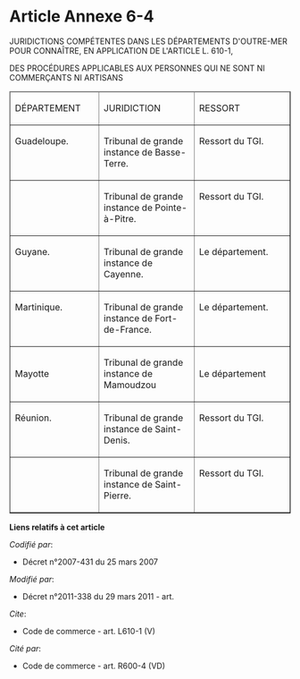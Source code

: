 # Article Annexe 6-4

JURIDICTIONS COMPÉTENTES DANS LES DÉPARTEMENTS D'OUTRE-MER POUR CONNAÎTRE, EN APPLICATION DE L'ARTICLE L. 610-1, 

DES PROCÉDURES APPLICABLES AUX PERSONNES QUI NE SONT NI COMMERÇANTS NI ARTISANS 

<table align="center" cellpadding="0" width="740" border="1" cellspacing="1">
  <thead>
    <tr>
      <td width="143">

DÉPARTEMENT 

</td>
      <td width="156">

JURIDICTION 

</td>
      <td width="156">

RESSORT 

</td>
    </tr>
  </thead>
  <tbody>
    <tr>
      <td valign="top">

Guadeloupe. 

</td>
      <td valign="top">

Tribunal de grande instance de Basse-Terre. 

</td>
      <td valign="top">

Ressort du TGI. 

</td>
    </tr>
    <tr>
      <td valign="top">
      </td><td valign="top">

Tribunal de grande instance de Pointe-à-Pitre. 

</td>
      <td valign="top">

Ressort du TGI. 

</td>
    </tr>
    <tr>
      <td valign="top">

Guyane. 

</td>
      <td valign="top">

Tribunal de grande instance de Cayenne. 

</td>
      <td valign="top">

Le département. 

</td>
    </tr>
    <tr>
      <td valign="top">

Martinique. 

</td>
      <td valign="top">

Tribunal de grande instance de Fort-de-France. 

</td>
      <td valign="top">

Le département. 

</td>
    </tr>
    <tr>
      <td>

Mayotte 

</td>
      <td>

Tribunal de grande instance de Mamoudzou 

</td>
      <td>

Le département 

</td>
    </tr>
    <tr>
      <td valign="top">

Réunion. 

</td>
      <td valign="top">

Tribunal de grande instance de Saint-Denis. 

</td>
      <td valign="top">

Ressort du TGI. 

</td>
    </tr>
    <tr>
      <td valign="top">
      </td><td valign="top">

Tribunal de grande instance de Saint-Pierre. 

</td>
      <td valign="top">

Ressort du TGI.

</td>
    </tr>
  </tbody>
</table>

**Liens relatifs à cet article**

_Codifié par_:

  - Décret n°2007-431 du 25 mars 2007

_Modifié par_:

  - Décret n°2011-338 du 29 mars 2011 - art.

_Cite_:

  - Code de commerce - art. L610-1 (V)

_Cité par_:

  - Code de commerce - art. R600-4 (VD)
